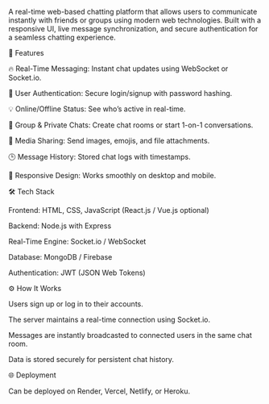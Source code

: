 A real-time web-based chatting platform that allows users to communicate instantly with friends or groups using modern web technologies. Built with a responsive UI, live message synchronization, and secure authentication for a seamless chatting experience.

🚀 Features

🔥 Real-Time Messaging: Instant chat updates using WebSocket or Socket.io.

👥 User Authentication: Secure login/signup with password hashing.

💡 Online/Offline Status: See who’s active in real-time.

💬 Group & Private Chats: Create chat rooms or start 1-on-1 conversations.

📸 Media Sharing: Send images, emojis, and file attachments.

🕒 Message History: Stored chat logs with timestamps.

📱 Responsive Design: Works smoothly on desktop and mobile.

🛠️ Tech Stack

Frontend: HTML, CSS, JavaScript (React.js / Vue.js optional)

Backend: Node.js with Express

Real-Time Engine: Socket.io / WebSocket

Database: MongoDB / Firebase

Authentication: JWT (JSON Web Tokens)

⚙️ How It Works

Users sign up or log in to their accounts.

The server maintains a real-time connection using Socket.io.

Messages are instantly broadcasted to connected users in the same chat room.

Data is stored securely for persistent chat history.

🌐 Deployment

Can be deployed on Render, Vercel, Netlify, or Heroku.
